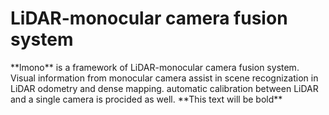 <h1>LiDAR-monocular camera fusion system </h1>
**lmono** is a framework of LiDAR-monocular camera fusion system. Visual information from monocular camera assist in scene recognization in LiDAR odometry and dense mapping.
automatic calibration between LiDAR and a single camera is procided as well.
**This text will be bold**
